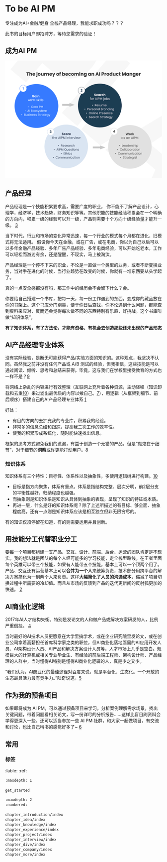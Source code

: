 # To be AI PM

专注成为AI+金融/健身 全栈产品经理，我能求职成功吗？？？

此书的目标用户即招聘方，等待您需求的验证！

## 成为AI PM

![成为AI PM](/img/2bPM.png)

## 产品经理

产品经理是一个技能积累要求高，需要广度的职业， 你不能不了解产品设计，心理学，经济学，技术趋势，财务知识等等。其他职能的技能经验积累会在一个明确的方向内，积累一级的经验可以升一级，产品则需要十个方向十级经验量才能升一级。 [3]

当下时代，行业和市场的变化异常迅速，每一个行业的模式每个月都在进化，旧模式将无法适用。 假设你今天在金融，或在广告，或在电商，你以为自己以后可以以多年金融产品经验、多年广告产品经验、多年电商经验，可以开始吃老本，工作可以轻松而游刃有余，还是醒醒，不现实，马上被淘汰。

产品经理是一个停不下来的职业，不论是一直做一个类型的业务，或者不断变换业务，当对手在进化的时候，当行业趋势在改变的时候，你就有一堆东西要从头学起了。

真的一点安全感都没有吗，那工作中的经历会不会留下什么？会。

你要给自己搭建一个书库，把每一天，每一份工作遇到的东西，变成你的藏品放在你的书架上。这个书库分门别类，便于你日后查找，你不论遇到什么问题，都能查到资料来应对，反而还会觉得每次做不同的东西特别有乐趣，好挑战。这个书库叫做“知识体系”。

**有了知识体系，有了方法论，才能有资格、有机会去创造那些还未出现的产品形态**

## AI产品经理专业体系

没有实际经验，是断无可能获得产品/实验方面的知识的。这种观点，我坚决不认同。虽然我之前并没有任何产品或 A/B 测试的经验，但我相信，这些技能是可以通过阅读、倾听、思考和总结来获得。毕竟，这与我们在学校里接受教育的方式也一样不是？[9]

将网络上杂乱的内容进行有效整理（互联网上充斥着各种资源，主动降噪（知识卸载和去重[10]）来过滤出最优质的内容以飨自己。[7]），用逻辑（从框架到细节、前后顺序）搭建自己的AI产品经理专业体系 [1]

好处：

- 有目的方向的去扩充我的专业库，积累我的经验。
- 非常多的信息总结和跟踪，提高我二次工作的效率性。
- 使我的积累形成系统化，随时能快速找出信息。

框架的思考方式避免我们的遗漏，有益于创造一个无错的产品，但是“魔鬼在于细节”，对于细节的**洞察**或许更能打动用户。[8]

### 知识体系

知识体系有三个特性：目标性、体系性以及抽象性，多使用逻辑树进行构建。[10]

- 目标是指方向聚焦，体系有重点。体系是指结构完整、层次分明，前2层分支的平衡性越好，归纳程度也越强。
- 而抽象则是知识体系是知识从具体到抽象的表现，呈现了知识的特征或本质。
- 再进一层，什么是好的知识体系呢？除了上述所描述的有目标、够全面、抽象程度高，还有一点则是知识体系应该是相互独立但非无限穷尽的。

有的知识仅须停留在知道，有的则需要运用并且创新。

## 用技能分工代替职业分工

要每一个项目都组建一支产品、交互、设计、前端、后台、运营的团队肯定是不现实。我的想法就是团队的每个人经可能多的学习技能，走全栈型路线。在王者里面每个英雄可以带三个技能，如果有人能带五个技能，基本上可以一个顶两个用了。产品、交互还有运营基本上可以**合并为一个人**来统筹负责，技术部分用跨平台的解决方案简化为一到两个人来负责。这样**大幅简化了人员的沟通成本**，缩减了项目切换过程中所需要的冷却值。而且从市场的反馈到产品的迭代更新间的反射弧更加的快速。 [2]

## AI商业化逻辑

2017年AI人才结构失衡。特别是发论文的人和做产品或解决方案研发的人，比例严重倒挂。 [4]

当时最好的AI技术人员更愿意在大学里搞学术，或在企业研究院里发论文，或在创业公司拿着高薪担任首席科学家之类的职位，但AI商业化落地亟需的AI应用开发人员、AI架构设计人员、AI产品和解决方案设计人员等，人才市场上几乎是空白。规模巨大的计算机或相关专业毕业生、有经验的前后端工程师、架构设计师、产品经理的人群中，当时懂得AI特别是懂得AI商业化逻辑的人，真是少之又少。

“我们认为，AI商业化的最佳途径对百度来说，就是平台化、生态化。一个开放的生态最具活力最有竞争力。”陆奇说道。[5]

## 作为我的预备项目

如果即将成为 AI PM，可以通过预备项目来学习，分析案例理解需求场景，找出关键问题，带着问题看相关论文，写一份详尽的分析报告……这样比盲目刷资料会学得更深入一些。还可以适当参加一些 AI PM 社群，和大家一起做项目，有交流和讨论，也比自己啃书的感觉好多了~ [6]

## 常用

### 标签

:lable:
:ref:


````toc
:maxdepth: 1

get_started
````


```toc
:maxdepth: 2
:numbered:

chapter_introduction/index
chapter_idea/index
chapter_knowledge/index
chapter_experience/index
chapter_project/index
chapter_interview/index
chapter_dive/index
chapter_company/index
chapter_more/index

```

[1]: http://www.woshipm.com/zhichang/3945751.html
[2]: http://dyin.tech/
[3]: https://zhuanlan.zhihu.com/p/30984881
[4]: https://www.zhihu.com/question/279550559
[5]: https://ai.baidu.com/forum/topic/show/492818
[6]: http://www.ramywu.com/work/2018/04/09/How-to-Learn-AI-PM-Tacit-Knowledge/
[7]: https://www.zhihu.com/question/29342383/answer/44323650
[8]: https://zhuanlan.zhihu.com/p/34673277
[9]: https://www.infoq.cn/article/IPDVRNxwJVsx3ZGrgwzW
[10]: http://www.woshipm.com/zhichang/4156203.html
